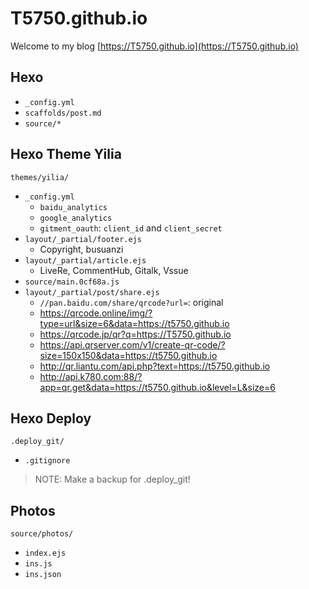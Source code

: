 # T5750.github.io
Welcome to my blog [https://T5750.github.io](https://T5750.github.io)

## Hexo
- `_config.yml`
- `scaffolds/post.md`
- `source/*`

## Hexo Theme Yilia
`themes/yilia/`
- `_config.yml`
    - `baidu_analytics`
    - `google_analytics`
    - `gitment_oauth`: `client_id` and `client_secret`
- `layout/_partial/footer.ejs`
    - Copyright, busuanzi
- `layout/_partial/article.ejs`
    - LiveRe, CommentHub, Gitalk, Vssue
- `source/main.0cf68a.js`
- `layout/_partial/post/share.ejs`
    - `//pan.baidu.com/share/qrcode?url=`: original
    - https://qrcode.online/img/?type=url&size=6&data=https://t5750.github.io
    - https://qrcode.jp/qr?q=https://T5750.github.io
    - https://api.qrserver.com/v1/create-qr-code/?size=150x150&data=https://t5750.github.io
    - http://qr.liantu.com/api.php?text=https://t5750.github.io
    - http://api.k780.com:88/?app=qr.get&data=https://t5750.github.io&level=L&size=6

## Hexo Deploy
`.deploy_git/`
- `.gitignore`

> NOTE: Make a backup for .deploy_git!

## Photos
`source/photos/`
- `index.ejs`
- `ins.js`
- `ins.json`